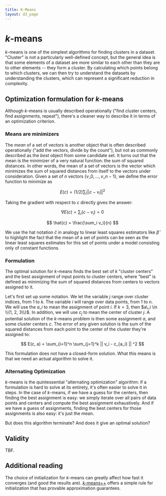 ```yaml
---
title: K-Means
layout: d3_page
---
```


<script src="https://cdnjs.cloudflare.com/ajax/libs/numeric/1.2.6/numeric.min.js"></script>
<script src="https://cdnjs.cloudflare.com/ajax/libs/lodash.js/4.17.4/lodash.min.js"></script>

# $k$-means

$k$-means is one of the simplest algorithms for finding clusters in a
dataset. "Cluster" is not a particularly well-defined concept, but the
general idea is that some elements of a dataset are more similar to
each other than they are to other elements -- they form a cluster. By
calculating which points belong to which clusters, we can then
try to understand the datasets by understanding the clusters, which
can represent a significant reduction in complexity.

<div id="div-kmeans"></div>

<div><span id="button-step" style="margin-top:1em"></span> <span id="button-reset" style="margin-top:1em"></span></div>

## Optimization formulation for $k$-means

Although $k$-means is usually described operationally ("find cluster
centers, find assignments, repeat"), there's a cleaner way to describe
it in terms of an optimization criterion.

### Means are minimizers

The *mean* of a set of vectors is another object that is often
described operationally ("add the vectors, divide by the count"), but
not as commonly described as the *best* object from some candidate set. It turns
out that the mean is the minimizer of a very natural function: the sum
of squared distances. In other words, the mean of a set of vectors is
the vector which minimizes the sum of squared distances from itself to
the vectors under consideration. Given a set of $n$ vectors $\{ v\_0, \ldots, v\_{n-1} \}$, we
define the error function to minimize as

$$ E(c) = (1/2) \sum_i ||c - v_i||^2 $$

Taking the gradient with respect to $c$ directly gives the answer:

$$ \nabla E(c) = \sum_i (c - v_i) = 0 $$

$$ \hat{c} = \frac{\sum_i v_i}{n} $$

We use the hat notation $\hat{c}$ in analogy to linear least squares
estimators like $\hat{\beta}$ to highlight the fact that the mean of a
set of points can be seen as the linear least squares estimates for
this set of points under a model consisting only of constant
functions.

### Formulation

The optimal solution for $k$-means finds the best set of $k$ "cluster
centers" and the best assignment of input points to cluster centers,
where "best" is defined as minimizing the sum of squared distances
from centers to vectors assigned to it.

Let's first set up some notation. We let the variable $j$ range over
cluster indices, from $1$ to $k$. The variable $i$ will range over
data points, from $1$ to $n$. We will use the $a\_i$ to mean the
assignment of point $i$. If $k = 3$, then $a\_i \in \\{1, 2, 3\\}$. 
In addition, we will use $c_j$ to mean the center of cluster
$j$. A potential solution of the $k$-means problem is then some
assignment $a$, and some cluster centers $c$. The error of any given
solution is the sum of the squared distances from each point to the
center of the cluster they're assigned to:

$$ E(c, a) = \sum_{i=1}^n \sum_{j=1}^k || v_i - c_{a_i} || ^2 $$

This formulation does not have a closed-form solution. What this means
is that we need an actual algorithm to solve it.

### Alternating Optimization

$k$-means is the quintessential "alternating optimization" algorithm:
if a formulation is hard to solve at its entirety, it's often easier
to solve it in steps. In the case of $k$-means, if we have a guess for
the centers, then finding the best assignment is easy: we simply
iterate over all pairs of data points and centers and compute the best
assignment exhaustively. And if we have a guess of assignments,
finding the best centers for those assignments is also easy: it's just
the mean.

But does this algorithm terminate? And does it give an optimal
solution?

## Validity

TBF.

## Additional reading

The choice of initialization for $k$-means can greatly affect how fast
it converges (and good the results
are). [$k$-means++](http://ilpubs.stanford.edu:8090/778/1/2006-13.pdf)
offers a simple rule for initialization that has provable
approximation guarantees.
